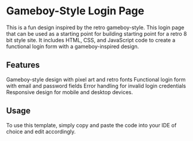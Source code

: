 
# Gameboy-Style Login Page

This is a fun design inspired by the retro gameboy-style. This login page that can be used as a starting point for building starting point for a retro 8 bit style site. It includes HTML, CSS, and JavaScript code to create a functional login form with a gameboy-inspired design.

## Features

Gameboy-style design with pixel art and retro fonts
Functional login form with email and password fields
Error handling for invalid login credentials
Responsive design for mobile and desktop devices.

## Usage

To use this template, simply copy and paste the code into your IDE of choice and edit accordingly.